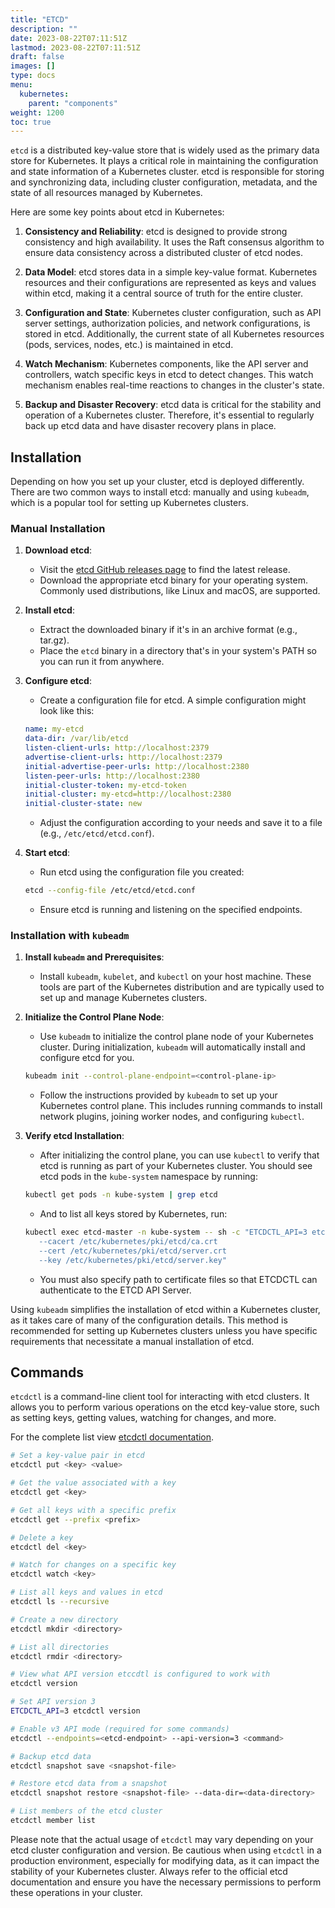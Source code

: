 ```yaml
---
title: "ETCD"
description: ""
date: 2023-08-22T07:11:51Z
lastmod: 2023-08-22T07:11:51Z
draft: false
images: []
type: docs
menu:
  kubernetes:
    parent: "components"
weight: 1200
toc: true
---
```

`etcd` is a distributed key-value store that is widely used as the primary data store for Kubernetes. It plays a critical role in maintaining the configuration and state information of a Kubernetes cluster. etcd is responsible for storing and synchronizing data, including cluster configuration, metadata, and the state of all resources managed by Kubernetes.

Here are some key points about etcd in Kubernetes:

1. **Consistency and Reliability**: etcd is designed to provide strong consistency and high availability. It uses the Raft consensus algorithm to ensure data consistency across a distributed cluster of etcd nodes.

2. **Data Model**: etcd stores data in a simple key-value format. Kubernetes resources and their configurations are represented as keys and values within etcd, making it a central source of truth for the entire cluster.

3. **Configuration and State**: Kubernetes cluster configuration, such as API server settings, authorization policies, and network configurations, is stored in etcd. Additionally, the current state of all Kubernetes resources (pods, services, nodes, etc.) is maintained in etcd.

4. **Watch Mechanism**: Kubernetes components, like the API server and controllers, watch specific keys in etcd to detect changes. This watch mechanism enables real-time reactions to changes in the cluster's state.

5. **Backup and Disaster Recovery**: etcd data is critical for the stability and operation of a Kubernetes cluster. Therefore, it's essential to regularly back up etcd data and have disaster recovery plans in place.

## Installation

Depending on how you set up your cluster, etcd is deployed differently. There are two common ways to install etcd: manually and using `kubeadm`, which is a popular tool for setting up Kubernetes clusters. 

### Manual Installation

1. **Download etcd**:
   - Visit the [etcd GitHub releases page](https://github.com/etcd-io/etcd/releases) to find the latest release.
   - Download the appropriate etcd binary for your operating system. Commonly used distributions, like Linux and macOS, are supported.

2. **Install etcd**:
   - Extract the downloaded binary if it's in an archive format (e.g., tar.gz).
   - Place the `etcd` binary in a directory that's in your system's PATH so you can run it from anywhere.

3. **Configure etcd**:
   - Create a configuration file for etcd. A simple configuration might look like this:

   ```yaml
   name: my-etcd
   data-dir: /var/lib/etcd
   listen-client-urls: http://localhost:2379
   advertise-client-urls: http://localhost:2379
   initial-advertise-peer-urls: http://localhost:2380
   listen-peer-urls: http://localhost:2380
   initial-cluster-token: my-etcd-token
   initial-cluster: my-etcd=http://localhost:2380
   initial-cluster-state: new
   ```

   - Adjust the configuration according to your needs and save it to a file (e.g., `/etc/etcd/etcd.conf`).

4. **Start etcd**:
   - Run etcd using the configuration file you created:

   ```bash
   etcd --config-file /etc/etcd/etcd.conf
   ```

   - Ensure etcd is running and listening on the specified endpoints.

### Installation with `kubeadm`

1. **Install `kubeadm` and Prerequisites**:
   - Install `kubeadm`, `kubelet`, and `kubectl` on your host machine. These tools are part of the Kubernetes distribution and are typically used to set up and manage Kubernetes clusters.

2. **Initialize the Control Plane Node**:
   - Use `kubeadm` to initialize the control plane node of your Kubernetes cluster. During initialization, `kubeadm` will automatically install and configure etcd for you.

   ```bash
   kubeadm init --control-plane-endpoint=<control-plane-ip>
   ```

   - Follow the instructions provided by `kubeadm` to set up your Kubernetes control plane. This includes running commands to install network plugins, joining worker nodes, and configuring `kubectl`.

3. **Verify etcd Installation**:
   - After initializing the control plane, you can use `kubectl` to verify that etcd is running as part of your Kubernetes cluster. You should see etcd pods in the `kube-system` namespace by running:

   ```bash
   kubectl get pods -n kube-system | grep etcd
   ```

   - And to list all keys stored by Kubernetes, run:

   ```bash
   kubectl exec etcd-master -n kube-system -- sh -c "ETCDCTL_API=3 etcdctl get / --prefix --keys-only --limit=10 
      --cacert /etc/kubernetes/pki/etcd/ca.crt 
      --cert /etc/kubernetes/pki/etcd/server.crt
      --key /etc/kubernetes/pki/etcd/server.key" 
   ```

   - You must also specify path to certificate files so that ETCDCTL can authenticate to the ETCD API Server.

Using `kubeadm` simplifies the installation of etcd within a Kubernetes cluster, as it takes care of many of the configuration details. This method is recommended for setting up Kubernetes clusters unless you have specific requirements that necessitate a manual installation of etcd.

## Commands

`etcdctl` is a command-line client tool for interacting with etcd clusters. It allows you to perform various operations on the etcd key-value store, such as setting keys, getting values, watching for changes, and more.

For the complete list view [etcdctl documentation](https://etcd.io/docs/v3.4/dev-guide/interacting_v3/).

```bash
# Set a key-value pair in etcd
etcdctl put <key> <value>

# Get the value associated with a key
etcdctl get <key>

# Get all keys with a specific prefix
etcdctl get --prefix <prefix>

# Delete a key
etcdctl del <key>

# Watch for changes on a specific key
etcdctl watch <key>

# List all keys and values in etcd
etcdctl ls --recursive

# Create a new directory
etcdctl mkdir <directory>

# List all directories
etcdctl rmdir <directory>

# View what API version etccdtl is configured to work with
etcdctl version

# Set API version 3
ETCDCTL_API=3 etcdctl version

# Enable v3 API mode (required for some commands)
etcdctl --endpoints=<etcd-endpoint> --api-version=3 <command>

# Backup etcd data
etcdctl snapshot save <snapshot-file>

# Restore etcd data from a snapshot
etcdctl snapshot restore <snapshot-file> --data-dir=<data-directory>

# List members of the etcd cluster
etcdctl member list
```

Please note that the actual usage of `etcdctl` may vary depending on your etcd cluster configuration and version. Be cautious when using `etcdctl` in a production environment, especially for modifying data, as it can impact the stability of your Kubernetes cluster. Always refer to the official etcd documentation and ensure you have the necessary permissions to perform these operations in your cluster.